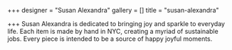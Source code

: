 +++
designer = "Susan Alexandra"
gallery = []
title = "susan-alexandra"

+++
Susan Alexandra is dedicated to bringing joy and sparkle to everyday life. Each item is made by hand in NYC, creating a myriad of sustainable jobs. Every piece is intended to be a source of happy joyful moments.